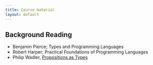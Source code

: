 ```yaml
---
title: Course material
layout: default
---
```


## Background Reading


* Benjamin Pierce; Types and Programming Languages
* Robert Harper; Practical Foundations of Programming Languages
* Philip Wadler, [Propositions as Types](http://homepages.inf.ed.ac.uk/wadler/papers/propositions-as-types/propositions-as-types.pdf)




